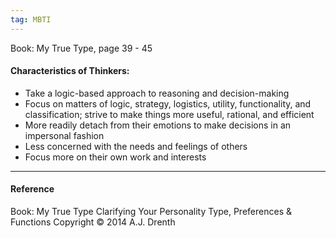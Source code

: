 ```yaml
---
tag: MBTI
---
```


Book: My True Type, page 39 - 45

#### Characteristics of Thinkers:

- Take a logic-based approach to reasoning and decision-making
- Focus on matters of logic, strategy, logistics, utility, functionality, and
  classification; strive to make things more useful, rational, and efficient
- More readily detach from their emotions to make decisions in an impersonal
  fashion
- Less concerned with the needs and feelings of others
- Focus more on their own work and interests

---

#### Reference

Book: My True Type Clarifying Your Personality Type, Preferences & Functions
Copyright © 2014 A.J. Drenth
